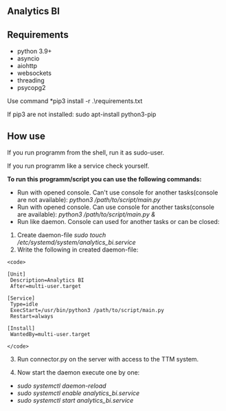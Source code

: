 <h2>Analytics BI</h2>

<h2>Requirements</h2>

- python 3.9+
- asyncio
- aiohttp
- websockets
- threading
- psycopg2

Use command *pip3 install -r .\requirements.txt

If pip3 are not installed: sudo apt-install python3-pip

 <h2>How use</h2>
 
 If you run programm from the shell, run it as sudo-user.
 
 If you run programm like a service check yourself.
 
 **To run this programm/script you can use the following commands:**
 
 - Run with opened console. Can't use console for another tasks(console are not available):
  *python3 /path/to/script/main.py*
 - Run with opened console. Can use console for another tasks(console are available):
  *python3 /path/to/script/main.py &*
 - Run like daemon. Console can used for another tasks or can be closed:
  1. Create daemon-file *sudo touch /etc/systemd/system/analytics_bi.service*
  2. Write the following in created daemon-file:
  
    <code>
    
    [Unit]
     Description=Analytics BI
     After=multi-user.target

    [Service]
     Type=idle
     ExecStart=/usr/bin/python3 /path/to/script/main.py
     Restart=always

    [Install]
     WantedBy=multi-user.target
     
    </code>
   
   3. Run connector.py on the server with access to the TTM system.  
   
  3. Now start the daemon execute one by one:
  
   - *sudo systemctl daemon-reload*
   - *sudo systemctl enable analytics_bi.service*
   - *sudo systemctl start analytics_bi.service*
